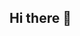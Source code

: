 ## Hi there 👋

<!--
**chfinanzen/chfinanzen** is a ✨ _special_ ✨ repository because its `README.md` (this file) appears on your GitHub profile.

Here are some ideas to get you started:

- 🔭 I’m currently working on my very first own website.
- 🌱 I’m currently learning to use the programming languages which I need to create my own website.
- 👯 I’m looking to collaborate on people with knowledge about swiss finance landscape. Or people with very good programming skills.
- 🤔 I’m looking for help with programming complex apps, I have a lot of ideas with good to very high potential for success in switzerland.
- 💬 Ask me about any topics like swiss politics, finance, tax or business ideas to launch.
- 📫 How to reach me: chfinanzen@outlook.com
- 😄 Pronouns: I don't know what is ment by that?
- ⚡ Fun fact: A lot of people spend too much money on things they don't need or they don't even know that they are paying for and they to lazy to cancel the payment.
-->
